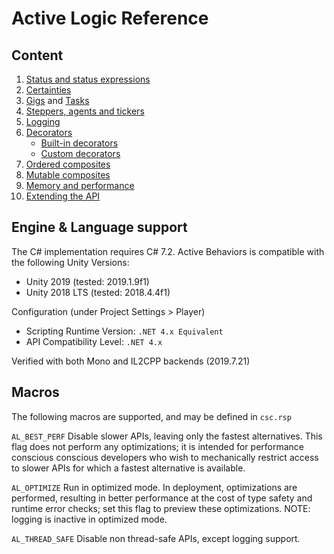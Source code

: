# Active Logic Reference

## Content

1. [Status and status expressions](Status.md)
2. [Certainties](Certainties.md)
3. [Gigs](Gig.md) and [Tasks](Task.md)
4. [Steppers, agents and tickers](Steppers.md)
5. [Logging](Logging.md)
6. [Decorators](Decorators.md)
    - [Built-in decorators](Decorators-Builtin.md)
    - [Custom decorators](Decorators-Custom.md)
7. [Ordered composites](OrderedComposites.md)
8. [Mutable composites](MutableComposites.md)
9. [Memory and performance](MemoryAndPerformance.md)
10. [Extending the API](Extensions.md)

## Engine & Language support

The C# implementation requires C# 7.2.
Active Behaviors is compatible with the following Unity Versions:
- Unity 2019 (tested: 2019.1.9f1)
- Unity 2018 LTS (tested: 2018.4.4f1)

Configuration (under Project Settings > Player)
- Scripting Runtime Version: `.NET 4.x Equivalent`
- API Compatibility Level: `.NET 4.x`

Verified with both Mono and IL2CPP backends (2019.7.21)

## Macros

The following macros are supported, and may be defined in `csc.rsp`

`AL_BEST_PERF`
Disable slower APIs, leaving only the fastest alternatives.
This flag does not perform any optimizations; it is intended for performance conscious conscious developers who wish to mechanically restrict access to slower APIs for which a fastest alternative is available.

`AL_OPTIMIZE`
Run in optimized mode.
In deployment, optimizations are performed, resulting in better performance at the cost of type safety and runtime error checks; set this flag to preview these optimizations. NOTE: logging is inactive in optimized mode.

`AL_THREAD_SAFE`
Disable non thread-safe APIs, except logging support.
